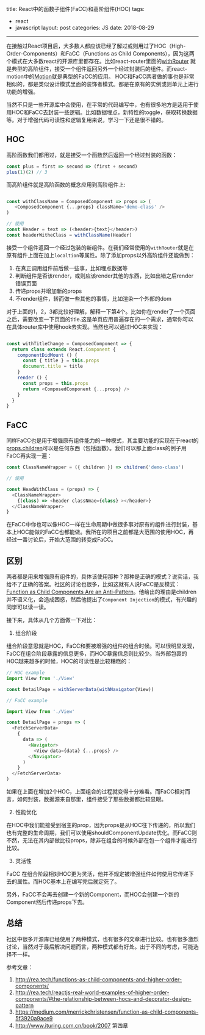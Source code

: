 title: React中的函数子组件(FaCC)和高阶组件(HOC)
tags: 
- react
- javascript
layout: post
categories: JS
date: 2018-08-29
---

在接触过React项目后，大多数人都应该已经了解过或则用过了HOC（High-Order-Components）和FaCC（Functions as Child Components），因为这两个模式在大多数react的开源库里都存在。比如react-router里面的[withRouter](https://github.com/ReactTraining/react-router/blob/master/packages/react-router/modules/withRouter.js#L9) 就是典型的高阶组件，接受一个组件返回另外一个经过封装后的组件。而react-motion中的[Motion](https://github.com/chenglou/react-motion/blob/master/src/Motion.js#L28)就是典型的FaCC的应用。
HOC和FaCC两者做的事也是非常相似的，都是类似设计模式里面的装饰者模式。都是在原有的实例或则单元上进行功能的增强。

当然不只是一些开源库中会使用，在平常的代码编写中，也有很多地方是适用于使用HOC和FaCC去封装一些逻辑。比如数据埋点，新特性的toggle，获取转换数据等。对于增强代码可读性和逻辑复用来说，学习一下还是很不错的。

<!--more-->
## HOC

高阶函数我们都用过，就是接受一个函数然后返回一个经过封装的函数：

``` js
const plus = first => second => (first + second)
plus(1)(2) // 3
```
而高阶组件就是高阶函数的概念应用到高阶组件上:
``` js

const withClassName = ComposedComponent => props => (
   <ComposedComponent {...props} className='demo-class' />
)

// 使用
const Header = text => (<header>{text}</header>)
const headerWitheClass = withClassName(Header)
```
接受一个组件返回一个经过包装的新组件。在我们经常使用的`withRouter`就是在原有组件上面在加上`localtion`等属性。除了添加props以外高阶组件还能做到：

1. 在真正调用组件前后做一些事，比如埋点数据等
2. 判断组件是否该render，或则应该render其他的东西，比如出错之后render错误页面
3. 传递props并增加新的props
4. 不render组件，转而做一些其他的事情，比如渲染一个外部的dom

对于上面的1，2，3都比较好理解，解释一下第4个。比如你在render了一个页面之后，需要改变一下页面的title.这是单页应用普遍存在的一个需求，通常你可以在具体router库中使用hook去实现。当然也可以通过HOC来实现：
``` js

const withTitleChange = ComposedComponent => {
  return class extends React.Component {
    componentDidMount () {
      const { title } = this.props
      document.title = title
    }
    render () {
      const props = this.props
      return <ComposedComponent {...props} />
    }
  }
}

```

## FaCC

同样FaCC也是用于增强原有组件能力的一种模式，其主要功能的实现在于react的[props.children](https://reactjs.org/docs/jsx-in-depth.html#functions-as-children)可以是任何东西（包括函数）。我们可以那上面class的例子用FaCC再实现一遍：

``` js
const ClassNameWrapper = ({ children }) => children('demo-class')

// 使用

const HeadWithClass = (props) => {
  <ClassNameWrapper>
    {(class) => <header classNmae={class} ></header>}
  </ClassNameWrapper>
}
```

在FaCC中你也可以像HOC一样在生命周期中做很多事对原有的组件进行封装，基本上HOC能做的FaCC也都能做。我所在的项目之前都是大范围的使用HOC，再经过一番讨论后，开始大范围的转变成FaCC。

## 区别

两者都是用来增强原有组件的，具体该使用那种？那种是正确的模式？说实话，我给不了正确的答案。社区的讨论也很多，比如这就有人说FaCC是反模式：[Function as Child Components Are an Anti-Pattern](https://americanexpress.io/faccs-are-an-antipattern/)。他给出的理由是children并不语义化，会造成困惑，然后他提出了`Component Injection`的模式，有兴趣的同学可以读一读。


接下来，具体从几个方面做一下对比：


1. 组合阶段

组合阶段意思就是HOC，FaCC和要被增强的组件的组合时候。可以很明显发现，FaCC在组合阶段暴露的信息更多，而HOC暴露信息则比较少。当外部包裹的HOC越来越多的时候，HOC的可读性是比较糟糕的：

``` js
// HOC example
import View from './View'

const DetailPage = withServerData(withNavigator(View))

```

``` js
// FaCC example

import View from './View'

const DetailPage = props => (
  <FetchServerData>
    {
      data => (
        <Navigator>
          <View data={data} {...props} />
        </Navigator>
      )
    }
  </FetchServerData>
)

```

如果在上面在增加2个HOC，上面组合的过程就变得十分难看。而FaCC相对而言，如何封装，数据源来自那里，组件接受了那些数据都比较显眼。


2. 性能优化

在HOC中我们能接受到宿主的prop，因为props是从HOC往下传递的，所以我们也有完整的生命周期，我们可以使用shouldComponentUpdate优化。而FaCC则不然，无法在其内部做比较props，除非在组合的时候外部在包一个组件才能进行比较。


3. 灵活性

FaCC 在组合阶段相对HOC更为灵活，他并不规定被增强组件如何使用它传递下去的属性。而HOC基本上在编写完后就定死了。

另外，FaCC不会再去创建一个新的Component，而HOC会创建一个新的Component然后传递props下去。

## 总结

社区中很多开源库已经使用了两种模式，也有很多的文章进行比较。也有很多激烈讨论，当然对于最后解决问题而言，两种模式都有好处。出于不同的考虑，可能选择不一样。


参考文章：
  1. http://rea.tech/functions-as-child-components-and-higher-order-components/
  2. http://rea.tech/reactjs-real-world-examples-of-higher-order-components/#the-relationship-between-hocs-and-decorator-design-pattern
  3. https://medium.com/merrickchristensen/function-as-child-components-5f3920a9ace9
  4. http://www.ituring.com.cn/book/2007 第四章